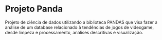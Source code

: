 # Projeto Panda
Projeto de ciência de dados utilizando a biblioteca PANDAS que visa fazer a análise de um database relacionado à tendências de jogos de videogame, desde limpeza e processamento, análises descritivas e visualização.
